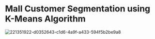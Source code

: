 # Mall Customer Segmentation using K-Means Algorithm

![221351922-d0352643-c1d6-4a9f-a433-594f5b2be9a8](https://github.com/user-attachments/assets/a6c93e2f-77fb-47dd-ac4b-bff5e7ab404e)
